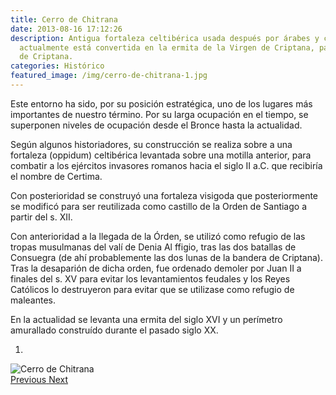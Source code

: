 ```yaml
---
title: Cerro de Chitrana
date: 2013-08-16 17:12:26
description: Antigua fortaleza celtibérica usada después por árabes y cristianos que
  actualmente está convertida en la ermita de la Virgen de Criptana, patrona de Campo
  de Criptana.
categories: Histórico
featured_image: /img/cerro-de-chitrana-1.jpg
---
```



Este entorno ha sido, por su posición estratégica, uno de los lugares más importantes de nuestro término. Por su larga ocupación en el tiempo, se superponen niveles de ocupación desde el Bronce hasta la actualidad. 

Según algunos historiadores, su construcción se realiza sobre a una fortaleza (oppidum) celtibérica levantada sobre una motilla anterior, para combatir a los ejércitos invasores romanos hacia el siglo II a.C. que recibiría el nombre de Certima. 

Con posterioridad se construyó una fortaleza visigoda que posteriormente se modificó para ser reutilizada como castillo de la Orden de Santiago a partir del s. XII. 

Con anterioridad a la llegada de la Órden, se utilizó como refugio de las tropas musulmanas del valí de Denia Al ffigio, tras las dos batallas de Consuegra (de ahí probablemente las dos lunas de la bandera de Criptana). Tras la desaparión de dicha orden, fue ordenado demoler por Juan II a finales del s. XV para evitar los levantamientos feudales y los Reyes Católicos lo destruyeron para evitar que se utilizase como refugio de maleantes. 

En la actualidad se levanta una ermita del siglo XVI y un perímetro amurallado construído durante el pasado siglo XX.

<div id="myCarousel" class="carousel slide" df-ride="carousel">
  <!-- Indicators -->
  <ol class="carousel-indicators">
    <li df-target="#myCarousel" df-slide-to="0" class="active"></li>
  </ol>
  <!-- Wrapper for slides -->
  <div class="carousel-inner" role="listbox">
    <div class="item active">
      <img src="/img/cerro-de-chitrana-1.jpg" alt="Cerro de Chitrana">
    </div>
  <!-- Left and right controls -->
  <a class="left carousel-control" href="#myCarousel" role="button" df-slide="prev">
    <span class="glyphicon glyphicon-chevron-left" aria-hidden="true"></span>
    <span class="sr-only">Previous</span>
  </a>
  <a class="right carousel-control" href="#myCarousel" role="button" df-slide="next">
    <span class="glyphicon glyphicon-chevron-right" aria-hidden="true"></span>
    <span class="sr-only">Next</span>
  </a>
</div>
